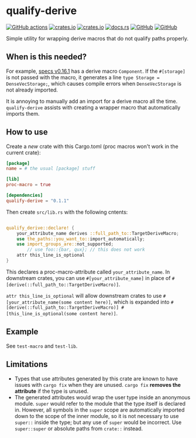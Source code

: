 qualify-derive
===
[![GitHub actions](https://github.com/SOF3/qualify-derive/workflows/CI/badge.svg)](https://github.com/SOF3/qualify-derive/actions?query=workflow%3ACI)
[![crates.io](https://img.shields.io/crates/v/qualify-derive.svg)](https://crates.io/crates/qualify-derive)
[![crates.io](https://img.shields.io/crates/d/qualify-derive.svg)](https://crates.io/crates/qualify-derive)
[![docs.rs](https://docs.rs/qualify-derive/badge.svg)](https://docs.rs/qualify-derive)
[![GitHub](https://img.shields.io/github/last-commit/SOF3/qualify-derive)](https://github.com/SOF3/qualify-derive)
[![GitHub](https://img.shields.io/github/stars/SOF3/qualify-derive?style=social)](https://github.com/SOF3/qualify-derive)

Simple utility for wrapping derive macros that do not qualify paths properly.

## When is this needed?
For example, [specs v0.16.1](https://docs.rs/specs/0.16.1/specs) has a derive macro `Component`.
If the `#[storage]` is not passed with the macro,
it generates a line `type Storage = DenseVecStorage;`,
which causes compile errors when `DenseVecStorage` is not already imported.

It is annoying to manually add an import for a derive macro all the time.
`qualify-derive` assists with creating a wrapper macro that automatically imports them.

## How to use
Create a *new* crate with this Cargo.toml (proc macros won't work in the current crate):

```toml
[package]
name = # the usual [package] stuff

[lib]
proc-macro = true

[dependencies]
qualify-derive = "0.1.1"
```

Then create `src/lib.rs` with the following cntents:

```rust

qualify_derive::declare! {
    your_attribute_name derives ::full_path_to::TargetDeriveMacro;
    use the_paths::you_want_to::import_automatically;
    use import_groups_are::not_supported;
		// use foo::{bar, qux}; // this does not work
    attr this_line_is_optional
}
```

This declares a proc-macro-attribute called `your_attribute_name`.
In downstream crates, you can use `#[your_attribute_name]`
in place of `#[derive(::full_path_to::TargetDeriveMacro)]`.

`attr this_line_is_optional` will allow downstream crates to use `#[your_attribute_name(some content here)]`,
which is expanded into `#[derive(::full_path_to::TargetDeriveMacro)] #[this_line_is_optional(some content here)]`.

## Example
See `test-macro` and `test-lib`.

## Limitations
- Types that use attributes generated by this crate are known to have issues with `cargo fix` when they are unused.
	`cargo fix` **removes the attribute** if the type is unused.
- The generated attributes would wrap the user type inside an anonymous module.
	`super` would refer to the module that the type itself is declared in.
	However, all symbols in the `super` scope are automatically imported down to the scope of the inner module,
	so it is not necessary to use `super::` inside the type;
	but any use of `super` would be incorrect.
	Use `super::super` or absolute paths from `crate::` instead.
